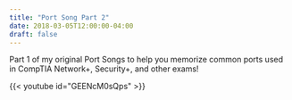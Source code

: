```yaml
---
title: "Port Song Part 2"
date: 2018-03-05T12:00:00-04:00
draft: false
---
```

Part 1 of my original Port Songs to help you memorize common ports used in CompTIA Network+, Security+, and other exams! 

{{< youtube id="GEENcM0sQps" >}}